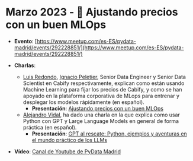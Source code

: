 # Marzo 2023 - 🚗 Ajustando precios con un buen MLOps

- **Evento**: [https://www.meetup.com/es-ES/pydata-madrid/events/292228851/](https://www.meetup.com/es-ES/pydata-madrid/events/292228851/)

- **Charlas**:
  - [Luis Redondo](https://www.linkedin.com/in/lurecas/), [Ignacio Peletier](https://www.linkedin.com/in/ignacio-peletier/), Senior Data Engineer y Senior Data Scientist en Cabify respectivamente, explican como están usando Machine Learning para fijar los precios de Cabify, y como se han apoyado en la plataforma corporativa de MLops para entrenar y desplegar los modelos rápidamente (en español).
    - **Presentación**: [Ajustando precios con un buen MLOps](ajustando-precios-con-un-buen-mlops.pdf)
  - [Alejandro Vidal](https://www.linkedin.com/in/alejandro-v-508944bb/), ha dado una charla en la que explica como usar Python con GPT y Large Language Models en general de forma práctica (en español).
    - **Presentación**: [GPT al rescate: Python, ejemplos y aventuras en el mundo práctico de los LLMs](gpt-al-rescate.pdf)

- **Vídeo**: [Canal de Youtube de PyData Madrid](https://www.youtube.com/watch?v=y4eEj77BDeU&t=3313s)